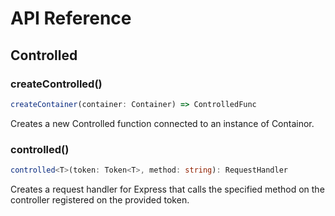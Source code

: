 # API Reference

## Controlled

### createControlled()

```ts
createContainer(container: Container) => ControlledFunc
```

Creates a new Controlled function connected to an instance of Containor.

### controlled()

```ts
controlled<T>(token: Token<T>, method: string): RequestHandler
```

Creates a request handler for Express that calls the specified method on the controller registered on the provided token.

